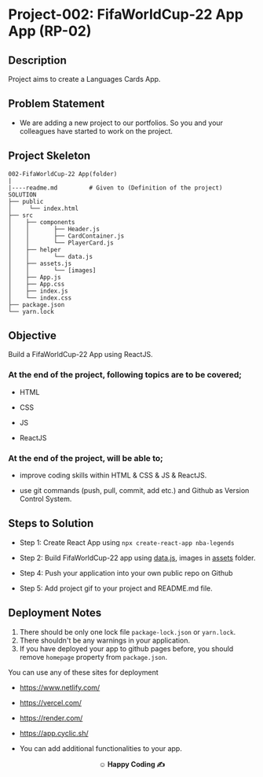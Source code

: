 # Project-002: FifaWorldCup-22 App App (RP-02)

## Description

Project aims to create a Languages Cards App.

## Problem Statement

- We are adding a new project to our portfolios. So you and your colleagues have started to work on the project.

## Project Skeleton

```
002-FifaWorldCup-22 App(folder)
|
|----readme.md         # Given to (Definition of the project)
SOLUTION
├── public
│     └── index.html
├── src
│    ├── components
│    │       ├── Header.js
│    │       ├── CardContainer.js
│    │       └── PlayerCard.js
│    ├── helper
│    │       └── data.js
│    ├── assets.js
│    │       └── [images]
│    ├── App.js
│    ├── App.css
│    ├── index.js
│    └── index.css
├── package.json
└── yarn.lock
```

## Objective

Build a FifaWorldCup-22 App using ReactJS.

### At the end of the project, following topics are to be covered;

- HTML

- CSS

- JS

- ReactJS

### At the end of the project, will be able to;

- improve coding skills within HTML & CSS & JS & ReactJS.

- use git commands (push, pull, commit, add etc.) and Github as Version Control System.

## Steps to Solution

- Step 1: Create React App using `npx create-react-app nba-legends`

- Step 2: Build FifaWorldCup-22 app using [data.js](data.js), images in [assets](./assets/) folder.

- Step 4: Push your application into your own public repo on Github

- Step 5: Add project gif to your project and README.md file.

## Deployment Notes

1. There should be only one lock file `package-lock.json` or `yarn.lock`.
2. There shouldn't be any warnings in your application.
3. If you have deployed your app to github pages before, you should remove `homepage` property from `package.json`.

You can use any of these sites for deployment

- https://www.netlify.com/
- https://vercel.com/
- https://render.com/
- https://app.cyclic.sh/

- You can add additional functionalities to your app.

**<p align="center">&#9786; Happy Coding &#9997;</p>**
